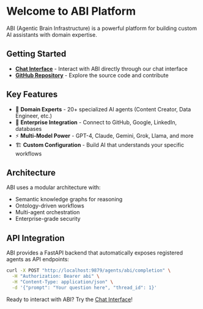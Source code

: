 # Welcome to ABI Platform

ABI (Agentic Brain Infrastructure) is a powerful platform for building custom AI assistants with domain expertise.

## Getting Started

- **[Chat Interface](/chat)** - Interact with ABI directly through our chat interface
- **[GitHub Repository](https://github.com/jupyter-naas/abi)** - Explore the source code and contribute

## Key Features

- 🧠 **Domain Experts** - 20+ specialized AI agents (Content Creator, Data Engineer, etc.)
- 🔗 **Enterprise Integration** - Connect to GitHub, Google, LinkedIn, databases  
- ⚡ **Multi-Model Power** - GPT-4, Claude, Gemini, Grok, Llama, and more
- 🏗️ **Custom Configuration** - Build AI that understands your specific workflows

## Architecture

ABI uses a modular architecture with:
- Semantic knowledge graphs for reasoning
- Ontology-driven workflows
- Multi-agent orchestration
- Enterprise-grade security

## API Integration

ABI provides a FastAPI backend that automatically exposes registered agents as API endpoints:

```bash
curl -X POST "http://localhost:9879/agents/abi/completion" \
  -H "Authorization: Bearer abi" \
  -H "Content-Type: application/json" \
  -d '{"prompt": "Your question here", "thread_id": 1}'
```

Ready to interact with ABI? Try the [Chat Interface](/chat)!
